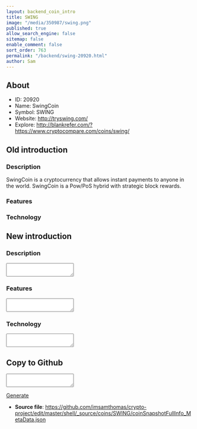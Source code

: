 ```yaml
---
layout: backend_coin_intro
title: SWING
image: "/media/350987/swing.png"
published: true
allow_search_engine: false
sitemap: false
enable_comment: false
sort_order: 763
permalink: "/backend/swing-20920.html"
author: Sam
---
```


## About

- ID: 20920
- Name: SwingCoin
- Symbol: SWING
- Website: http://tryswing.com/
- Explore: http://blankrefer.com/?https://www.cryptocompare.com/coins/swing/


## Old introduction

### Description

<p>SwingCoin is a cryptocurrency that allows instant payments to anyone in the world. SwingCoin is a Pow/PoS hybrid with strategic block rewards.</p>

### Features


### Technology




## New introduction


### Description
<textarea id="meta_description" name="description"></textarea>

### Features
<textarea id="meta_features" name="features"></textarea>

### Technology
<textarea id="meta_technology" name="technology"></textarea>


## Copy to Github

<textarea id="coinsnapshotfullinfo_metadata"></textarea>

<a href="#gen" onclick="generateMetaDatJson()">Generate</a>

- **Source file**: <a href="https://github.com/imsamthomas/crypto-project/edit/master/shell/_source/coins/SWING/coinSnapshotFullInfo_MetaData.json">https://github.com/imsamthomas/crypto-project/edit/master/shell/_source/coins/SWING/coinSnapshotFullInfo_MetaData.json</a>


